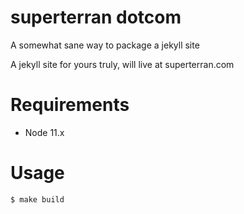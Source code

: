# superterran dotcom

A somewhat sane way to package a jekyll site

A jekyll site for yours truly, will live at superterran.com

# Requirements

* Node 11.x 

# Usage

```
$ make build
```